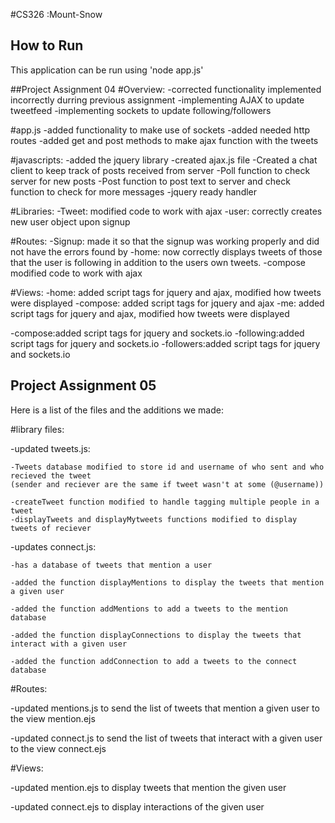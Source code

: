 #CS326 :Mount-Snow

## How to Run
This application can be run using 'node app.js'

##Project Assignment 04
#Overview:
-corrected functionality implemented incorrectly durring previous assignment
-implementing AJAX to update tweetfeed
-implementing sockets to update following/followers

#app.js
-added functionality to make use of sockets
-added needed http routes
-added get and post methods to make ajax function with the tweets

#javascripts:
-added the jquery library
-created ajax.js file
	-Created a chat client to keep track of posts received from server
	-Poll function to check server for new posts
	-Post function to post text to server and check function to check for more messages
	-jquery ready handler


#Libraries:
-Tweet: modified code to work with ajax
-user: correctly creates new user object upon signup

#Routes:
-Signup: made it so that the signup was working properly and did not have the errors found by 
-home: now correctly displays tweets of those that the user is following in addition to the users own tweets.
-compose modified code to work with ajax


#Views:
-home: added script tags for jquery and ajax, modified how tweets were displayed
-compose: added script tags for jquery and ajax
-me: added script tags for jquery and ajax, modified how tweets were displayed

-compose:added script tags for jquery and sockets.io
-following:added script tags for jquery and sockets.io
-followers:added script tags for jquery and sockets.io

## Project Assignment 05
Here is a list of the files and the additions we made:

#library files:

-updated tweets.js:

	-Tweets database modified to store id and username of who sent and who recieved the tweet
	(sender and reciever are the same if tweet wasn't at some (@username))
	
	-createTweet function modified to handle tagging multiple people in a tweet
	-displayTweets and displayMytweets functions modified to display tweets of reciever

-updates connect.js:

	-has a database of tweets that mention a user
	
	-added the function displayMentions to display the tweets that mention a given user
	
	-added the function addMentions to add a tweets to the mention database
	
	-added the function displayConnections to display the tweets that interact with a given user
	
	-added the function addConnection to add a tweets to the connect database
	
#Routes:

-updated mentions.js to send the list of tweets that mention a given user to the view mention.ejs

-updated connect.js to send the list of tweets that interact with a given user to the view connect.ejs
	

#Views:

-updated mention.ejs to display tweets that mention the given user

-updated connect.ejs to display interactions of the given user

